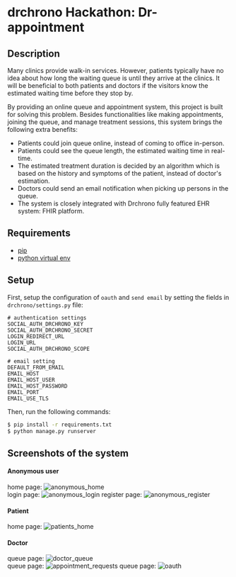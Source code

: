 # drchrono Hackathon: Dr-appointment

## Description
Many clinics provide walk-in services. However, patients typically have no idea about how long the waiting queue is until they arrive at the clinics. It will be beneficial to both patients and doctors if the visitors know the estimated waiting time before they stop by.

By providing an online queue and appointment system, this project is built for solving this problem. Besides functionalities like making appointments, joining the queue, and manage treatment sessions, this system brings the following extra benefits:
- Patients could join queue online, instead of coming to office in-person.
- Patients could see the queue length, the estimated waiting time in real-time.
- The estimated treatment duration is decided by an algorithm which is based on the history and symptoms of the patient, instead of doctor's estimation.
- Doctors could send an email notification when picking up persons in the queue.
- The system is closely integrated with Drchrono fully featured EHR system: FHIR platform.


## Requirements
- [pip](https://pip.pypa.io/en/stable/)
- [python virtual env](https://packaging.python.org/installing/#creating-and-using-virtual-environments)

## Setup
First, setup the configuration of `oauth` and `send email` by setting the fields in `drchrono/settings.py` file:
```
# authentication settings
SOCIAL_AUTH_DRCHRONO_KEY
SOCIAL_AUTH_DRCHRONO_SECRET
LOGIN_REDIRECT_URL
LOGIN_URL
SOCIAL_AUTH_DRCHRONO_SCOPE

# email setting
DEFAULT_FROM_EMAIL
EMAIL_HOST
EMAIL_HOST_USER
EMAIL_HOST_PASSWORD
EMAIL_PORT
EMAIL_USE_TLS
```

Then, run the following commands:
``` bash
$ pip install -r requirements.txt
$ python manage.py runserver
```
## Screenshots of the system

#### Anonymous user
home page:
![anonymous_home](https://github.com/xujingyapatrick/drchrono_dr_appointment/blob/master/figures/anonymous/home.PNG)  
login page:
![anonymous_login](https://github.com/xujingyapatrick/drchrono_dr_appointment/blob/master/figures/anonymous/login.PNG)
register page:
![anonymous_register](https://github.com/xujingyapatrick/drchrono_dr_appointment/blob/master/figures/anonymous/register.PNG)  

#### Patient
home page:
![patients_home](https://github.com/xujingyapatrick/drchrono_dr_appointment/blob/master/figures/patients/homePNG.PNG)  

#### Doctor
queue page:
![doctor_queue](https://github.com/xujingyapatrick/drchrono_dr_appointment/blob/master/figures/doctors/queue.PNG)  
queue page:
![appointment_requests](https://github.com/xujingyapatrick/drchrono_dr_appointment/blob/master/figures/doctors/appointment_requests.PNG) 
queue page:
![oauth](https://github.com/xujingyapatrick/drchrono_dr_appointment/blob/master/figures/doctors/oauth.PNG) 



